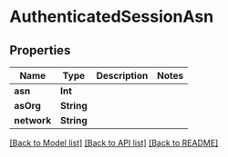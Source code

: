 # AuthenticatedSessionAsn

## Properties
Name | Type | Description | Notes
------------ | ------------- | ------------- | -------------
**asn** | **Int** |  | 
**asOrg** | **String** |  | 
**network** | **String** |  | 

[[Back to Model list]](../README.md#documentation-for-models) [[Back to API list]](../README.md#documentation-for-api-endpoints) [[Back to README]](../README.md)


